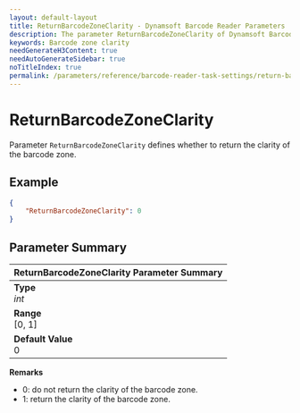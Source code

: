 ```yaml
---
layout: default-layout
title: ReturnBarcodeZoneClarity - Dynamsoft Barcode Reader Parameters
description: The parameter ReturnBarcodeZoneClarity of Dynamsoft Barcode Reader defines the returned coordinate type.
keywords: Barcode zone clarity
needGenerateH3Content: true
needAutoGenerateSidebar: true
noTitleIndex: true
permalink: /parameters/reference/barcode-reader-task-settings/return-barcode-zone-clarity.html
---
```


# ReturnBarcodeZoneClarity

Parameter `ReturnBarcodeZoneClarity` defines whether to return the clarity of the barcode zone.

## Example

```json
{
    "ReturnBarcodeZoneClarity": 0
}
```

## Parameter Summary

| ReturnBarcodeZoneClarity Parameter Summary |
| :--------------------------------- |
| **Type**<br>*int* |
| **Range**<br>[0, 1] |
| **Default Value**<br>0 |

**Remarks**

- 0: do not return the clarity of the barcode zone.
- 1: return the clarity of the barcode zone.
